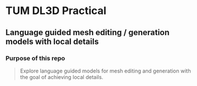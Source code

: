 # TUM DL3D Practical
## Language guided mesh editing / generation models with local details

### Purpose of this repo

> Explore language guided models for mesh editing and generation with the goal of achieving local details. 

